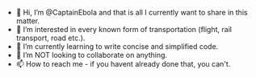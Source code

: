 - 👋 Hi, I’m @CaptainEbola and that is all I currently want to share in this matter.
- 👀 I’m interested in every known form of transportation (flight, rail transport, road etc.).
- 🌱 I’m currently learning to write concise and simplified code.
- 💞️ I’m NOT looking to collaborate on anything.
- 📫 How to reach me - if you havent already done that, you can't. 

<!---
CaptainEbola/CaptainEbola is a ✨ special ✨ repository because its `README.md` (this file) appears on your GitHub profile.
You can click the Preview link to take a look at your changes.
--->
